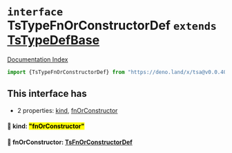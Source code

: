 # `interface` TsTypeFnOrConstructorDef `extends` [TsTypeDefBase](../private.interface.TsTypeDefBase/README.md)

[Documentation Index](../README.md)

```ts
import {TsTypeFnOrConstructorDef} from "https://deno.land/x/tsa@v0.0.40/mod.ts"
```

## This interface has

- 2 properties:
[kind](#-kind-fnorconstructor),
[fnOrConstructor](#-fnorconstructor-tsfnorconstructordef)


#### 📄 kind: <mark>"fnOrConstructor"</mark>



#### 📄 fnOrConstructor: [TsFnOrConstructorDef](../interface.TsFnOrConstructorDef/README.md)



